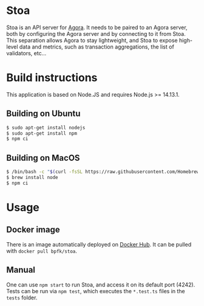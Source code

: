 # Stoa

Stoa is an API server for [Agora](https://github.com/bosagora/agora).
It needs to be paired to an Agora server, both by configuring the Agora server and by connecting to it from Stoa.
This separation allows Agora to stay lightweight, and Stoa to expose high-level data and metrics,
such as transaction aggregations, the list of validators, etc...

# Build instructions

This application is based on Node.JS and requires Node.js >= 14.13.1.

## Building on Ubuntu

```sh
$ sudo apt-get install nodejs
$ sudo apt-get install npm
$ npm ci
```

## Building on MacOS

```sh
$ /bin/bash -c "$(curl -fsSL https://raw.githubusercontent.com/Homebrew/install/master/install.sh)"
$ brew install node
$ npm ci
```

# Usage

## Docker image

There is  an image automatically deployed on [Docker Hub](https://hub.docker.com/r/bpfk/stoa).
It can be pulled with `docker pull bpfk/stoa`.

## Manual

One can use `npm start` to run Stoa, and access it on its default port (4242).
Tests can be run via `npm test`, which executes the `*.test.ts` files in the `tests` folder.
